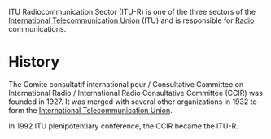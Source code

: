 ITU Radiocommunication Sector (ITU-R) is one of the three sectors of the [International Telecommunication Union](International%20Telecommunication%20Union.md) (ITU) and is responsible for [Radio](../Radio.md) communications.

# History
The Comite consultatif international pour / Consultative Committee on International Radio / International Radio Consultative Committee (CCIR) was founded in 1927. It was merged with several other organizations in 1932 to form the [International Telecommunication Union](International%20Telecommunication%20Union.md).

In 1992 ITU plenipotentiary conference, the CCIR became the ITU-R.